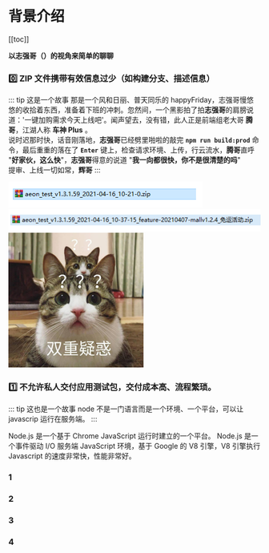 # 背景介绍

[[toc]]

**以志强哥（）的视角来简单的聊聊**

### :zero: ZIP 文件携带有效信息过少（如构建分支、描述信息）

::: tip 这是一个故事
那是一个风和日丽、普天同乐的 happyFriday，志强哥慢悠悠的收拾着东西，准备着下班的冲刺。忽然间，一个黑影拍了拍**志强哥**的肩膀说道：'一键加购需求今天上线吧'。闻声望去，没有错，此人正是前端组老大哥 **腾哥**，江湖人称 **车神 Plus** 。
<br />
说时迟那时快，话音刚落地，**志强哥**已经劈里啪啦的敲完 **`npm run build:prod`** 命令，最后重重的落在了 **`Enter`** 键上，检查请求环境、上传，行云流水，**腾哥**直呼 "**好家伙，这么快**"，**志强哥**得意的说道 "**我一向都很快，你不是很清楚的吗**"
<br />
提审、上线一切如常，**辉哥**
:::

![](../.vuepress/public/aeon/init.png)
![](../.vuepress/public/aeon/branch.png)
![](../.vuepress/public/aeon/w.png)

### :one: 不允许私人交付应用测试包，交付成本高、流程繁琐。

::: tip 这也是一个故事
node 不是一门语言而是一个环境、一个平台，可以让 javascrip 运行在服务端。
:::

Node.js 是一个基于 Chrome JavaScript 运行时建立的一个平台。
Node.js 是一个事件驱动 I/O 服务端 JavaScript 环境，基于 Google 的 V8 引擎，V8 引擎执行 Javascript 的速度非常快，性能非常好。

### 1

### 2

### 3

### 4
